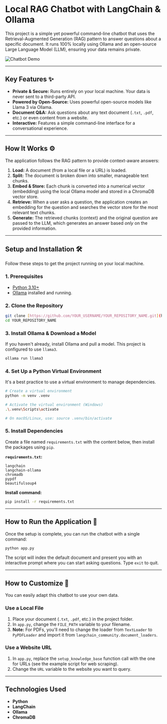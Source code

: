 # Local RAG Chatbot with LangChain & Ollama
This project is a simple yet powerful command-line chatbot that uses the Retrieval-Augmented Generation (RAG) pattern to answer questions about a specific document. It runs 100% locally using Ollama and an open-source Large Language Model (LLM), ensuring your data remains private.

![Chatbot Demo](https://i.imgur.com/gBs9Q8s.png)

---
## Key Features ✨

* **Private & Secure:** Runs entirely on your local machine. Your data is never sent to a third-party API.
* **Powered by Open-Source:** Uses powerful open-source models like Llama 3 via Ollama.
* **Document Q&A:** Ask questions about any text document (`.txt`, `.pdf`, etc.) or even content from a website.
* **Interactive:** Features a simple command-line interface for a conversational experience.

---
## How It Works ⚙️

The application follows the RAG pattern to provide context-aware answers:

1.  **Load:** A document (from a local file or a URL) is loaded.
2.  **Split:** The document is broken down into smaller, manageable text chunks.
3.  **Embed & Store:** Each chunk is converted into a numerical vector (embedding) using the local Ollama model and stored in a ChromaDB vector store.
4.  **Retrieve:** When a user asks a question, the application creates an embedding for the question and searches the vector store for the most relevant text chunks.
5.  **Generate:** The retrieved chunks (context) and the original question are passed to the LLM, which generates an answer based *only* on the provided information.

---
## Setup and Installation 🛠️

Follow these steps to get the project running on your local machine.

### 1. Prerequisites

* [Python 3.10+](https://www.python.org/downloads/)
* [Ollama](https://ollama.com/) installed and running.

### 2. Clone the Repository

```bash
git clone [https://github.com/YOUR_USERNAME/YOUR_REPOSITORY_NAME.git](https://github.com/YOUR_USERNAME/YOUR_REPOSITORY_NAME.git)
cd YOUR_REPOSITORY_NAME
```

### 3. Install Ollama & Download a Model

If you haven't already, install Ollama and pull a model. This project is configured to use `llama3`.

```bash
ollama run llama3
```

### 4. Set Up a Python Virtual Environment

It's a best practice to use a virtual environment to manage dependencies.

```bash
# Create a virtual environment
python -m venv .venv

# Activate the virtual environment (Windows)
.\.venv\Scripts\activate

# On macOS/Linux, use: source .venv/bin/activate
```

### 5. Install Dependencies

Create a file named `requirements.txt` with the content below, then install the packages using `pip`.

**`requirements.txt`:**
```
langchain
langchain-ollama
chromadb
pypdf
beautifulsoup4
```

**Install command:**
```bash
pip install -r requirements.txt
```

---
## How to Run the Application 🚀

Once the setup is complete, you can run the chatbot with a single command:

```bash
python app.py
```

The script will index the default document and present you with an interactive prompt where you can start asking questions. Type `exit` to quit.

---
## How to Customize 🎨

You can easily adapt this chatbot to use your own data.

### Use a Local File

1.  Place your document (`.txt`, `.pdf`, etc.) in the project folder.
2.  In `app.py`, change the `FILE_PATH` variable to your filename.
3.  **Note:** For PDFs, you'll need to change the loader from `TextLoader` to `PyPDFLoader` and import it from `langchain_community.document_loaders`.

### Use a Website URL

1.  In `app.py`, replace the `setup_knowledge_base` function call with the one for URLs (see the example script for web scraping).
2.  Change the `URL` variable to the website you want to query.

---
## Technologies Used

* **Python**
* **LangChain**
* **Ollama**
* **ChromaDB**

